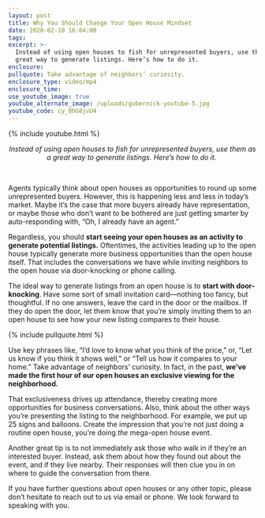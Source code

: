 ```yaml
---
layout: post
title: Why You Should Change Your Open House Mindset
date: 2020-02-10 16:04:00
tags:
excerpt: >-
  Instead of using open houses to fish for unrepresented buyers, use them as a
  great way to generate listings. Here’s how to do it.
enclosure:
pullquote: Take advantage of neighbors’ curiosity.
enclosure_type: video/mp4
enclosure_time:
use_youtube_image: true
youtube_alternate_image: /uploads/gubernick-youtube-5.jpg
youtube_code: cy_0hG8jvU4
---
```


{% include youtube.html %}

<center><em>Instead of using open houses to fish for unrepresented buyers, use them as a great way to generate listings. Here&rsquo;s how to do it.&nbsp;</em></center>

&nbsp;

Agents typically think about open houses as opportunities to round up some unrepresented buyers. However, this is happening less and less in today’s market. Maybe it’s the case that more buyers already have representation, or maybe those who don’t want to be bothered are just getting smarter by auto-responding with, “Oh, I already have an agent.”&nbsp;

Regardless, you should **start seeing your open houses as an activity to generate potential listings.** Oftentimes, the activities leading up to the open house typically generate more business opportunities than the open house itself. That includes the conversations we have while inviting neighbors to the open house via door-knocking or phone calling.&nbsp;

The ideal way to generate listings from an open house is to **start with door-knocking**. Have some sort of small invitation card—nothing too fancy, but thoughtful. If no one answers, leave the card in the door or the mailbox. If they do open the door, let them know that you’re simply inviting them to an open house to see how your new listing compares to their house.&nbsp;

{% include pullquote.html %}

Use key phrases like, “I’d love to know what you think of the price,” or, “Let us know if you think it shows well,” or “Tell us how it compares to your home.” Take advantage of neighbors’ curiosity. In fact, in the past, **we’ve made the first hour of our open houses an exclusive viewing for the neighborhood.&nbsp;**

That exclusiveness drives up attendance, thereby creating more opportunities for business conversations. Also, think about the other ways you’re presenting the listing to the neighborhood. For example, we put up 25 signs and balloons. Create the impression that you’re not just doing a routine open house, you’re doing *the* mega-open house event.&nbsp;

Another great tip is to not immediately ask those who walk in if they’re an interested buyer. Instead, ask them about how they found out about the event, and if they live nearby. Their responses will then clue you in on where to guide the conversation from there.&nbsp;

If you have further questions about open houses or any other topic, please don’t hesitate to reach out to us via email or phone. We look forward to speaking with you.&nbsp;

&nbsp;